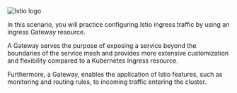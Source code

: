 
![Istio logo](https://raw.githubusercontent.com/lorenzo85/scenarios-ica/main/istio-logo.svg)

In this scenario, you will practice configuring Istio ingress traffic by using an ingress Gateway resource. 

A Gateway serves the purpose of exposing a service beyond the boundaries of the service mesh and 
provides more extensive customization and flexibility compared to a Kubernetes Ingress resource.

Furthermore, a Gateway, enables the application of Istio features, such as monitoring and routing rules, 
to incoming traffic entering the cluster.